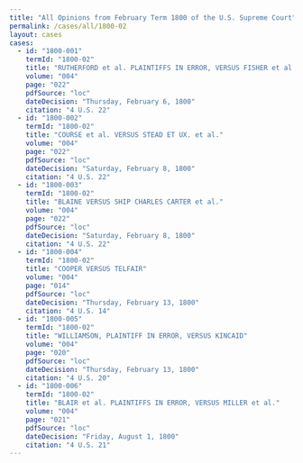```yaml
---
title: "All Opinions from February Term 1800 of the U.S. Supreme Court"
permalink: /cases/all/1800-02
layout: cases
cases:
  - id: "1800-001"
    termId: "1800-02"
    title: "RUTHERFORD et al. PLAINTIFFS IN ERROR, VERSUS FISHER et al."
    volume: "004"
    page: "022"
    pdfSource: "loc"
    dateDecision: "Thursday, February 6, 1800"
    citation: "4 U.S. 22"
  - id: "1800-002"
    termId: "1800-02"
    title: "COURSE et al. VERSUS STEAD ET UX. et al."
    volume: "004"
    page: "022"
    pdfSource: "loc"
    dateDecision: "Saturday, February 8, 1800"
    citation: "4 U.S. 22"
  - id: "1800-003"
    termId: "1800-02"
    title: "BLAINE VERSUS SHIP CHARLES CARTER et al."
    volume: "004"
    page: "022"
    pdfSource: "loc"
    dateDecision: "Saturday, February 8, 1800"
    citation: "4 U.S. 22"
  - id: "1800-004"
    termId: "1800-02"
    title: "COOPER VERSUS TELFAIR"
    volume: "004"
    page: "014"
    pdfSource: "loc"
    dateDecision: "Thursday, February 13, 1800"
    citation: "4 U.S. 14"
  - id: "1800-005"
    termId: "1800-02"
    title: "WILLIAMSON, PLAINTIFF IN ERROR, VERSUS KINCAID"
    volume: "004"
    page: "020"
    pdfSource: "loc"
    dateDecision: "Thursday, February 13, 1800"
    citation: "4 U.S. 20"
  - id: "1800-006"
    termId: "1800-02"
    title: "BLAIR et al. PLAINTIFFS IN ERROR, VERSUS MILLER et al."
    volume: "004"
    page: "021"
    pdfSource: "loc"
    dateDecision: "Friday, August 1, 1800"
    citation: "4 U.S. 21"
---
```


